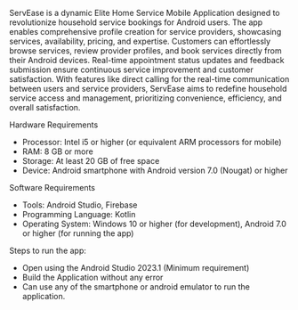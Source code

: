 ServEase is a dynamic Elite Home Service Mobile Application designed to revolutionize household service bookings for Android users. The app enables comprehensive profile creation for service providers, showcasing services, availability, pricing, and expertise. Customers can effortlessly browse services, review provider profiles, and book services directly from their Android devices. Real-time appointment status updates and feedback submission ensure continuous service improvement and customer satisfaction. With features like direct calling for the real-time communication between users and service providers, ServEase aims to redefine household service access and management, prioritizing convenience, efficiency, and overall satisfaction.

Hardware Requirements
- Processor: Intel i5 or higher (or equivalent ARM processors for mobile)
- RAM: 8 GB or more
- Storage: At least 20 GB of free space
- Device: Android smartphone with Android version 7.0 (Nougat) or higher

Software Requirements
- Tools: Android Studio, Firebase
- Programming Language: Kotlin
- Operating System: Windows 10 or higher (for development), Android 7.0 or higher (for running the app)

Steps to run the app:
- Open using the Android Studio 2023.1 (Minimum requirement)
- Build the Application without any error
- Can use any of the smartphone or android emulator to run the application.
